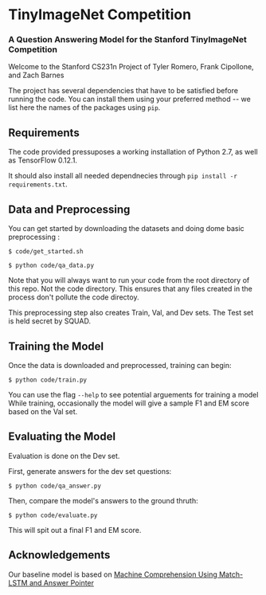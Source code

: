 # TinyImageNet Competition

### A Question Answering Model for the Stanford TinyImageNet Competition
Welcome to the Stanford CS231n Project of Tyler Romero, Frank Cipollone, and Zach Barnes

The project has several dependencies that have to be satisfied before running the code. You can install them using your preferred method -- we list here the names of the packages using `pip`.

## Requirements
The code provided pressuposes a working installation of Python 2.7, as well as TensorFlow 0.12.1.

It should also install all needed dependnecies through
`pip install -r requirements.txt`.

## Data and Preprocessing

You can get started by downloading the datasets and doing dome basic preprocessing :

`$ code/get_started.sh`

`$ python code/qa_data.py`

Note that you will always want to run your code from the root directory of this repo. Not the code directory.
This ensures that any files created in the process don't pollute the code directoy.

This preprocessing step also creates Train, Val, and Dev sets. The Test set is held secret by SQUAD.

## Training the Model

Once the data is downloaded and preprocessed, training can begin:

`$ python code/train.py`

You can use the flag `--help` to see potential arguements for training a model
While training, occasionally the model will give a sample F1 and EM score based on the Val set.

## Evaluating the Model

Evaluation is done on the Dev set.

First, generate answers for the dev set questions:

`$ python code/qa_answer.py`

Then, compare the model's answers to the ground thruth:

`$ python code/evaluate.py`

This will spit out a final F1 and EM score.

## Acknowledgements

Our baseline model is based on [Machine Comprehension Using Match-LSTM and Answer Pointer](https://arxiv.org/abs/1608.07905)




